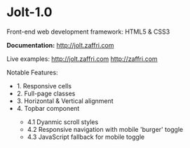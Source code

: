 # Jolt-1.0
Front-end web development framework: HTML5 &amp; CSS3

<b>Documentation:</b>
http://jolt.zaffri.com

Live examples:
http://jolt.zaffri.com
http://zaffri.com

Notable Features:
<ul>
  <li>1.  Responsive cells</li>
  <li>2.  Full-page classes</li>
  <li>3.  Horizontal & Vertical alignment</li>
  <li>4.  Topbar component</li>
    <ul>
      <li>4.1   Dyanmic scroll styles</li>
      <li>4.2   Responsive navigation with mobile 'burger' toggle</li>
      <li>4.3   JavaScript fallback for mobile toggle</li>
    </ul>
</ul>
